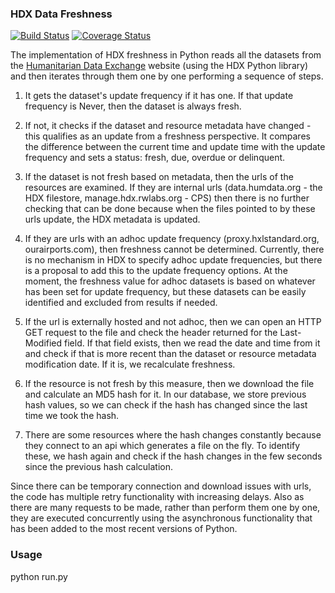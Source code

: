 ### HDX Data Freshness
[![Build Status](https://travis-ci.org/mcarans/hdx-data-freshness.svg?branch=master&ts=1)](https://travis-ci.org/mcarans/hdx-data-freshness) [![Coverage Status](https://coveralls.io/repos/github/mcarans/hdx-data-freshness/badge.svg?branch=master&ts=1)](https://coveralls.io/github/mcarans/hdx-data-freshness?branch=master)

The implementation of HDX freshness in Python reads all the datasets from the [Humanitarian Data Exchange](http://data.humdata.org/) website (using the HDX Python library) and then iterates through them one by one performing a sequence of steps.

1. It gets the dataset's update frequency if it has one. If that update frequency is Never, then the dataset is always fresh.

2. If not, it checks if the dataset and resource metadata have changed - this qualifies as an update from a freshness perspective. It compares the difference between the current time and update time with the update frequency and sets a status: fresh, due, overdue or delinquent.

3. If the dataset is not fresh based on metadata, then the urls of the resources are examined. If they are internal urls (data.humdata.org - the HDX filestore, manage.hdx.rwlabs.org - CPS) then there is no further checking that can be done because when the files pointed to by these urls update, the HDX metadata is updated.

4. If they are urls with an adhoc update frequency (proxy.hxlstandard.org, ourairports.com), then freshness cannot be determined. Currently, there is no mechanism in HDX to specify adhoc update frequencies, but there is a proposal to add this to the update frequency options. At the moment, the freshness value for adhoc datasets is based on whatever has been set for update frequency, but these datasets can be easily identified and excluded from results if needed.

5. If the url is externally hosted and not adhoc, then we can open an HTTP GET request to the file and check the header returned for the Last-Modified field. If that field exists, then we read the date and time from it and check if that is more recent than the dataset or resource metadata modification date. If it is, we recalculate freshness.

6. If the resource is not fresh by this measure, then we download the file and calculate an MD5 hash for it. In our database, we store previous hash values, so we can check if the hash has changed since the last time we took the hash.

7. There are some resources where the hash changes constantly because they connect to an api which generates a file on the fly. To identify these, we hash again and check if the hash changes in the few seconds since the previous hash calculation.

Since there can be temporary connection and download issues with urls, the code has multiple retry functionality with increasing delays. Also as there are many requests to be made, rather than perform them one by one, they are executed concurrently using the asynchronous functionality that has been added to the most recent versions of Python.

### Usage
python run.py
